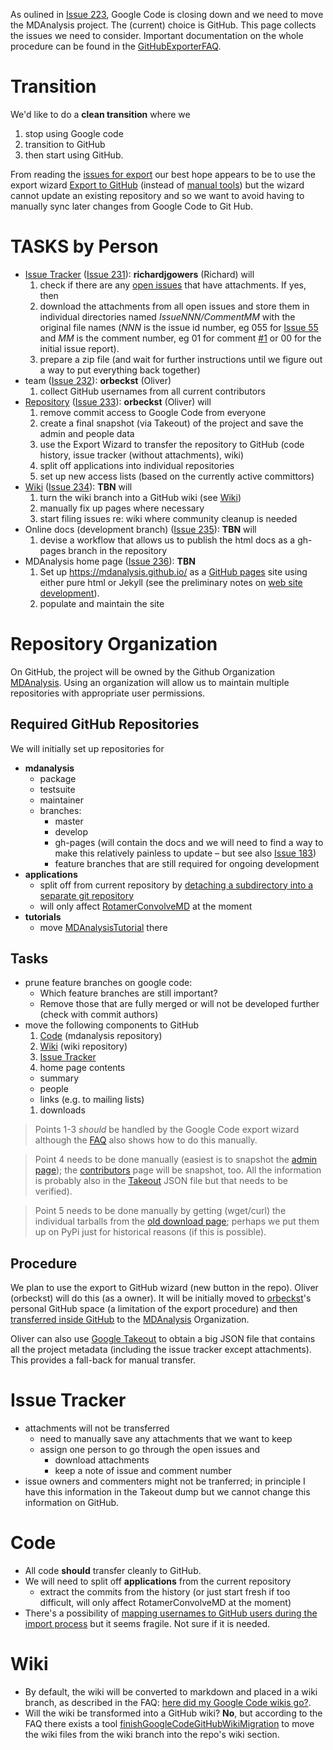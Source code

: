 As oulined in [Issue 223](https://code.google.com/p/mdanalysis/issues/detail?id=223), Google Code is closing down and we need to move the MDAnalysis project. The (current) choice is GitHub. This page collects the issues we need to consider. Important documentation on the whole procedure can be found in the [GitHubExporterFAQ](https://code.google.com/p/support-tools/wiki/GitHubExporterFAQ).

# Transition #
We'd like to do a **clean transition** where we
  1. stop using Google code
  1. transition to GitHub
  1. then start using GitHub.

From reading the [issues for export](https://code.google.com/p/support-tools/issues/list) our best hope appears to be to use the export wizard [Export to GitHub](https://code.google.com/export-to-github/) (instead of [manual tools](https://code.google.com/p/support-tools/wiki/GitHubExporterFAQ)) but the wizard cannot update an existing repository and so we want to avoid having to manually sync later changes from Google Code to Git Hub.

# TASKS by Person #
  * [Issue Tracker](#Issue_Tracker) ([Issue 231](https://code.google.com/p/mdanalysis/issues/detail?id=231)): **richardjgowers** (Richard) will
    1. check if there are any [open issues](https://code.google.com/p/mdanalysis/issues/list) that have attachments. If yes, then
    1. download the attachments from all open issues and store them in individual directories named _IssueNNN/CommentMM_ with the original file names (_NNN_ is the issue id number, eg 055 for [Issue 55](https://code.google.com/p/mdanalysis/issues/detail?id=55) and _MM_ is the comment number, eg 01 for comment [#1](https://code.google.com/p/mdanalysis/issues/detail?id=55#c1) or 00 for the initial issue report).
    1. prepare a zip file (and wait for further instructions until we figure out a way to put everything back together)
  * team ([Issue 232](https://code.google.com/p/mdanalysis/issues/detail?id=232)): **orbeckst** (Oliver)
    1. collect GitHub usernames from all current contributors
  * [Repository](#Repository_Organization) ([Issue 233](https://code.google.com/p/mdanalysis/issues/detail?id=233)): **orbeckst** (Oliver) will
    1. remove commit access to Google Code from everyone
    1. create a final snapshot (via Takeout) of the project and save the admin and people data
    1. use the Export Wizard to transfer the repository to GitHub (code history, issue tracker (without attachments), wiki)
    1. split off applications into individual repositories
    1. set up new access lists (based on the currently active committors)
  * [Wiki](#Wiki) ([Issue 234](https://code.google.com/p/mdanalysis/issues/detail?id=234)): **TBN** will
    1. turn the wiki branch into a GitHub wiki (see [Wiki](#Wiki))
    1. manually fix up pages where necessary
    1. start filing issues re: wiki where community cleanup is needed
  * Online docs (development branch) ([Issue 235](https://code.google.com/p/mdanalysis/issues/detail?id=235)): **TBN** will
    1. devise a workflow that allows us to publish the html docs as a gh-pages branch in the repository
  * MDAnalysis home page ([Issue 236](https://code.google.com/p/mdanalysis/issues/detail?id=236)): **TBN**
    1. Set up https://mdanalysis.github.io/ as a [GitHub pages](https://pages.github.com/) site using either pure html or Jekyll (see the preliminary notes on [web site development](https://github.com/MDAnalysis/MDAnalysis.github.io#mdanalysis-web-site)).
    1. populate and maintain the site


# Repository Organization #
On GitHub, the project will be owned by the Github Organization [MDAnalysis](https://github.com/MDAnalysis). Using an organization will allow us to maintain multiple repositories with appropriate user permissions.

## Required GitHub Repositories ##
We will initially set up repositories for
  * **mdanalysis**
    * package
    * testsuite
    * maintainer
    * branches:
      * master
      * develop
      * gh-pages (will contain the docs and we will need to find a way to make this relatively painless to update – but see also [Issue 183](https://code.google.com/p/mdanalysis/issues/detail?id=183))
      * feature branches that are still required for ongoing development
  * **applications**
    * split off from current repository by [detaching a subdirectory into a separate git repository](http://stackoverflow.com/questions/359424/detach-subdirectory-into-separate-git-repository/17864475#17864475)
    * will only affect [RotamerConvolveMD](RotamerConvolveMD) at the moment
  * **tutorials**
    * move [MDAnalysisTutorial](https://github.com/orbeckst/MDAnalysisTutorial) there

## Tasks ##
  * prune feature branches on google code:
    * Which feature branches are still important?
    * Remove those that are fully merged or will not be developed further (check with commit authors)
  * move the following components to GitHub
    1. [Code](#Code) (mdanalysis repository)
    1. [Wiki](#Wiki) (wiki repository)
    1. [Issue Tracker](#Issue_Tracker)
    1. home page contents
      * summary
      * people
      * links (e.g. to mailing lists)
    1. downloads

> Points 1-3 _should_ be handled by the Google Code export wizard although the [FAQ](https://code.google.com/p/support-tools/wiki/GitHubExporterFAQ) also shows how to do this manually.

> Point 4 needs to be done manually (easiest is to snapshot the [admin page](https://code.google.com/p/mdanalysis/admin)); the [contributors](https://code.google.com/p/mdanalysis/people/list) page will be snapshot, too. All the information is probably also in the  [Takeout](https://www.google.com/settings/takeout) JSON file but that needs to be verified).

> Point 5 needs to be done manually by getting (wget/curl) the individual tarballs from the [old download page](https://code.google.com/p/mdanalysis/downloads/list); perhaps we put them up on PyPi just for historical reasons  (if this is possible).


## Procedure ##
We plan to use the export to GitHub wizard (new button in the repo). Oliver (orbeckst) will do this (as a owner). It will be initially moved to [orbeckst](https://github.com/orbeckst)'s personal GitHub space (a limitation of the export procedure) and then [transferred inside GitHub](https://help.github.com/articles/transferring-a-repository/) to the [MDAnalysis](https://github.com/MDAnalysis) Organization.

Oliver can also use [Google Takeout](https://www.google.com/settings/takeout) to obtain a big JSON file that contains all the project metadata (including the issue tracker except attachments). This provides a fall-back for manual transfer.


# Issue Tracker #
  * attachments will not be transferred
    * need to manually save any attachments that we want to keep
    * assign one person to go through the open issues and
      * download attachments
      * keep a note of issue and comment number
  * issue owners and commenters might not be tranferred; in principle I  have this information in the Takeout dump but we cannot change this  information on GitHub.


# Code #
  * All code **should** transfer cleanly to GitHub.
  * We will need to split off **applications** from the current repository
    * extract the commits from the history (or just start fresh if too difficult, will only affect RotamerConvolveMD at the moment)
  * There's a possibility of [mapping usernames to GitHub users during  the import process](https://code.google.com/p/support-tools/issues/detail?id=49) but it seems fragile. Not sure if it is needed.

# Wiki #
  * By default, the wiki will be converted to markdown and placed in a wiki branch, as described in the FAQ: [here did my Google Code wikis go?](https://code.google.com/p/support-tools/wiki/GitHubExporterFAQ#Where_did_my_Google_Code_wikis_go?).
  * Will the wiki be transformed into a GitHub wiki? **No**, but according to the FAQ there exists a tool [finishGoogleCodeGitHubWikiMigration](https://github.com/morgant/finishGoogleCodeGitHubWikiMigration) to move the wiki files from the wiki branch into the repo's wiki section.
